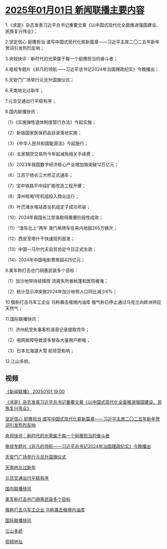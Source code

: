 # [2025年01月01日 新闻联播主要内容](https://tv.cctv.com/lm/xwlb/day/20250101.shtml)

1.《求是》杂志发表习近平总书记重要文章《以中国式现代化全面推进强国建设、民族复兴伟业》；

2.坚定信心 挺膺担当 谱写中国式现代化崭新篇章——习近平主席二〇二五年新年贺词引发热烈反响；

3.央视快评：新时代的光荣属于每一个挺膺担当的奋斗者；

4.电视专题片《非凡的领航——习近平总书记2024年治国理政纪实》今晚播出；

5.天安门广场举行元旦升国旗仪式；

6.天南地北过新年；

7.元旦交通出行平稳有序；

8.国内联播快讯：

（1）《实施弹性退休制度暂行办法》今起实施；

（2）新版国家医保药品目录落地实施；

（3）《中华人民共和国能源法》今起施行；

（4）五家期货交易所今年起减免相关手续费；

（5）2023年我国数字经济核心产业增加值突破12万亿元；

（6）江苏宁扬长江大桥正式通车；

（7）宝中铁路平中段扩能改造工程开建；

（8）漳州核电1号机组投入商业运行；

（9）叶巴滩水电站首台机组定子成功吊装；

（10）2024年我国长江禁渔取得重要阶段性成效；

（11）“澳车北上”两年 澳门单牌车往来内地超265万辆次；

（12）西安至塔什干快速班列首发；

（13）中国—马尔代夫自贸协定今日正式生效；

（14）2024年中国电影票房超425亿元；

9.美军称打击也门胡塞武装多个目标：

（1）加沙地带持续降雨 流离失所者帐篷和医院被淹；

（2）统计显示冲突致2024年加沙地带人口同比减少6%；

10.俄称打击乌军工企业 乌称袭击俄境内油库 俄气称已停止通过乌克兰向欧洲供应天然气；

11.国际联播快讯：

（1）济州航空失事客机语音记录提取完毕；

（2）电网故障导致波多黎各大量用户断电；

（3）日本北海道大雪 航班受影响；

12.江山多娇。

## 视频

[《新闻联播》 20250101 19:00](https://tv.cctv.com/2025/01/01/VIDENPf9jnZCSempKqO2IKds250101.shtml)

[《求是》杂志发表习近平总书记重要文章《以中国式现代化全面推进强国建设、民族复兴伟业》](https://tv.cctv.com/2025/01/01/VIDEY1PvTdQsQfyykQAPOo8U250101.shtml)

[坚定信心 挺膺担当 谱写中国式现代化崭新篇章——习近平主席二〇二五年新年贺词引发热烈反响](https://tv.cctv.com/2025/01/01/VIDEAngcoxznYTTUZCu3eEkw250101.shtml)

[央视快评：新时代的光荣属于每一个挺膺担当的奋斗者](https://tv.cctv.com/2025/01/01/VIDESEPLrQaKAu0EW8uxmXvM250101.shtml)

[电视专题片《非凡的领航——习近平总书记2024年治国理政纪实》今晚播出](https://tv.cctv.com/2025/01/01/VIDEYtKL58a52q6xLrWXTXfG250101.shtml)

[天安门广场举行元旦升国旗仪式](https://tv.cctv.com/2025/01/01/VIDEKffVkxocCtfFEkyh7ldT250101.shtml)

[天南地北过新年](https://tv.cctv.com/2025/01/01/VIDEjyMTVzVJPmuuyxvFjnij250101.shtml)

[元旦交通出行平稳有序](https://tv.cctv.com/2025/01/01/VIDEPl5bfPU5hAZykEE3fE4Y250101.shtml)

[国内联播快讯](https://tv.cctv.com/2025/01/01/VIDEoQsoch6CFJmFZ5fCiNNX250101.shtml)

[美军称打击也门胡塞武装多个目标](https://tv.cctv.com/2025/01/01/VIDEP5AkPeBcFtjgvldb5oKy250101.shtml)

[俄称打击乌军工企业 乌称袭击俄境内油库](https://tv.cctv.com/2025/01/01/VIDElxUoKJgRJrSzCT8uh2dv250101.shtml)

[国际联播快讯](https://tv.cctv.com/2025/01/01/VIDE2yHFXQ1ocYtN39REqun1250101.shtml)

[江山多娇](https://tv.cctv.com/2025/01/01/VIDE0xYscKfqVv4jfSGLUNpg250101.shtml)

[视频地址](https://tv.cctv.com/lm/xwlb/day/20250101.shtml) 

